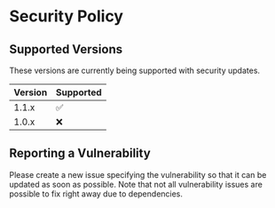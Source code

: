 # Security Policy

## Supported Versions

These versions are currently being supported with security updates.

| Version | Supported          |
| ------- | ------------------ |
| 1.1.x   | :white_check_mark: |
| 1.0.x   | :x:                |

## Reporting a Vulnerability

Please create a new issue specifying the vulnerability so that it can be updated as soon as possible.
Note that not all vulnerability issues are possible to fix right away due to dependencies.
